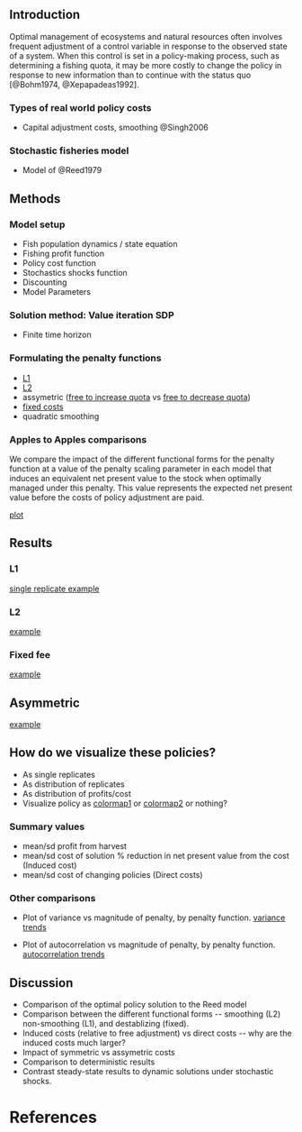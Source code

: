 Introduction
------------

Optimal management of ecosystems and natural resources often involves
frequent adjustment of a control variable in response to the observed
state of a system. When this control is set in a policy-making process,
such as determining a fishing quota, it may be more costly to change the
policy in response to new information than to continue with the status
quo [@Bohm1974, @Xepapadeas1992].

### Types of real world policy costs

-   Capital adjustment costs, smoothing @Singh2006

### Stochastic fisheries model

-   Model of @Reed1979

Methods
-------

### Model setup

-   Fish population dynamics / state equation
-   Fishing profit function
-   Policy cost function
-   Stochastics shocks function
-   Discounting
-   Model Parameters

### Solution method: Value iteration SDP

-   Finite time horizon

### Formulating the penalty functions

-   [L1](https://github.com/cboettig/pdg_control/blob/master/inst/examples/policycosts/L1.md)
-   [L2](https://github.com/cboettig/pdg_control/blob/master/inst/examples/policycosts/L2.md)
-   assymetric ([free to increase
    quota](https://github.com/cboettig/pdg_control/blob/master/inst/examples/policycosts/free_increase.md)
    vs [free to decrease
    quota](https://github.com/cboettig/pdg_control/blob/master/inst/examples/policycosts/free_decrease.md))
-   [fixed
    costs](https://github.com/cboettig/pdg_control/blob/master/inst/examples/policycosts/fixed.md)
-   quadratic smoothing

### Apples to Apples comparisons

We compare the impact of the different functional forms for the penalty
function at a value of the penalty scaling parameter in each model that
induces an equivalent net present value to the stock when optimally
managed under this penalty. This value represents the expected net
present value before the costs of policy adjustment are paid.

[plot](http://farm8.staticflickr.com/7217/7258601130_c2fc0bcfa4_o.png)

Results
-------

### L1

[single replicate
example](http://farm8.staticflickr.com/7096/7258516896_5c89f034d5_o.png)

### L2

[example](http://farm8.staticflickr.com/7214/7258563112_2f5f9ffecd_o.png)

### Fixed fee

[example](http://farm8.staticflickr.com/7093/7258506664_d6235e5f8e_o.png)

Asymmetric
----------

[example](http://farm8.staticflickr.com/7076/7258432026_d6f8179f54_o.png)

How do we visualize these policies?
-----------------------------------

-   As single replicates
-   As distribution of replicates
-   As distribution of profits/cost
-   Visualize policy as
    [colormap1](https://a248.e.akamai.net/camo.github.com/c08160f9c375b916507740264bcd8be87259815e/687474703a2f2f6661726d382e737461746963666c69636b722e636f6d2f373233352f373235383531383739325f326330306365326165655f6f2e706e67)
    or
    [colormap2](https://a248.e.akamai.net/camo.github.com/b0754b0e121edb0a8b3a79d7e46c951b84d52f48/687474703a2f2f6661726d382e737461746963666c69636b722e636f6d2f373231312f373235383531393235365f663833623537363264635f6f2e706e67)
    or nothing?

### Summary values

-   mean/sd profit from harvest
-   mean/sd cost of solution % reduction in net present value from the
    cost (Induced cost)
-   mean/sd cost of changing policies (Direct costs)

### Other comparisons

-   Plot of variance vs magnitude of penalty, by penalty function.
    [variance
    trends](http://farm8.staticflickr.com/7224/6850042286_ef81b74acc_o.png)

-   Plot of autocorrelation vs magnitude of penalty, by penalty
    function. [autocorrelation
    trends](http://farm8.staticflickr.com/7248/6996165783_41c9894bdb_o.png)

Discussion
----------

-   Comparison of the optimal policy solution to the Reed model
-   Comparison between the different functional forms -- smoothing (L2)
    non-smoothing (L1), and destablizing (fixed).
-   Induced costs (relative to free adjustment) vs direct costs -- why
    are the induced costs much larger?
-   Impact of symmetric vs assymetric costs
-   Comparison to deterministic results
-   Contrast steady-state results to dynamic solutions under stochastic
    shocks.

References
==========
